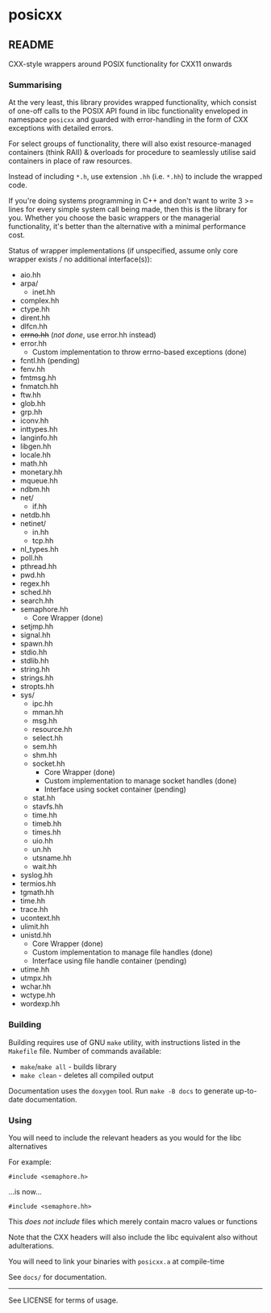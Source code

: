 # posicxx
## README

CXX-style wrappers around POSIX functionality for CXX11 onwards

### Summarising

At the very least, this library provides wrapped functionality, which consist of one-off calls to the POSIX API found in libc functionality enveloped in namespace `posicxx` and guarded with error-handling in the form of CXX exceptions with detailed errors.

For select groups of functionality, there will also exist resource-managed containers (think RAII) & overloads for procedure to seamlessly utilise said containers in place of raw resources.

Instead of including `*.h`, use extension `.hh` (i.e. `*.hh`) to include the wrapped code.

If you're doing systems programming in C++ and don't want to write 3 >= lines for every simple system call being made, then this is the library for you. Whether you choose the basic wrappers or the managerial functionality, it's better than the alternative with a minimal performance cost.

Status of wrapper implementations (if unspecified, assume only core wrapper exists / no additional interface(s)):
* aio.hh
* arpa/
  * inet.hh
* complex.hh
* ctype.hh
* dirent.hh
* dlfcn.hh
* ~~errno.hh~~ (*not done*, use error.hh instead)
* error.hh
  * Custom implementation to throw errno-based exceptions (done)
* fcntl.hh (pending)
* fenv.hh
* fmtmsg.hh
* fnmatch.hh
* ftw.hh
* glob.hh
* grp.hh
* iconv.hh
* inttypes.hh
* langinfo.hh
* libgen.hh
* locale.hh
* math.hh
* monetary.hh
* mqueue.hh
* ndbm.hh
* net/
  * if.hh
* netdb.hh
* netinet/
  * in.hh
  * tcp.hh
* nl_types.hh
* poll.hh
* pthread.hh
* pwd.hh
* regex.hh
* sched.hh
* search.hh
* semaphore.hh
  * Core Wrapper (done)
* setjmp.hh
* signal.hh
* spawn.hh
* stdio.hh
* stdlib.hh
* string.hh
* strings.hh
* stropts.hh
* sys/
  * ipc.hh
  * mman.hh
  * msg.hh
  * resource.hh
  * select.hh
  * sem.hh
  * shm.hh
  * socket.hh
    * Core Wrapper (done)
    * Custom implementation to manage socket handles (done)
    * Interface using socket container (pending)
  * stat.hh
  * stavfs.hh
  * time.hh
  * timeb.hh
  * times.hh
  * uio.hh
  * un.hh
  * utsname.hh
  * wait.hh
* syslog.hh
* termios.hh
* tgmath.hh
* time.hh
* trace.hh
* ucontext.hh
* ulimit.hh
* unistd.hh
  * Core Wrapper (done)
  * Custom implementation to manage file handles (done)
  * Interface using file handle container (pending)
* utime.hh
* utmpx.hh
* wchar.hh
* wctype.hh
* wordexp.hh

### Building

Building requires use of GNU `make` utility, with instructions listed in the `Makefile` file.
Number of commands available:
* `make`/`make all` - builds library
* `make clean` - deletes all compiled output

Documentation uses the `doxygen` tool.
Run `make -B docs` to generate up-to-date documentation.

### Using

You will need to include the relevant headers as you would for the libc alternatives

For example:

`#include <semaphore.h>`

...is now...

`#include <semaphore.hh>`

This *does not include* files which merely contain macro values or functions

Note that the CXX headers will also include the libc equivalent also without adulterations.

You will need to link your binaries with `posicxx.a` at compile-time

See `docs/` for documentation.

***

See LICENSE for terms of usage.

